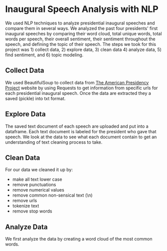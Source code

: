 # Inaugural Speech Analysis with NLP

We used NLP techniques to analyze presidential inaugural speeches and compare them in several ways. We analyzed the past four presidents' first inaugural speeches by comparing their word cloud, total unique words, total words per speech, their overall sentiment, their sentiment throughout the speech, and defining the topic of their speech. The steps we took for this project was 1) collect data, 2) explore data, 3) clean data 4) analyze data, 5) find sentiment, and 6) topic modeling.

## Collect Data
We used BeautifulSoup to collect data from [The American Presidency Project](https://www.presidency.ucsb.edu/) website by using Requests to get information from specific urls for each presidential inaugural speech. Once the data are extracted they a saved (pickle) into txt format.

## Explore Data
The saved text document of each speech are uploaded and put into a dataframe. Each text document is labeled for the president who gave that speech. We look at the data to see what each document contain to get an understanding of text cleaning process to take.

## Clean Data
For our data we cleaned it up by:
* make all text lower case
* remove punctuations
* remove numerical values
* remove common non-sensical text (\n)
* remove urls
* tokenize text
* remove stop words

## Analyze Data
We first analyze the data by creating a word cloud of the most common words.
